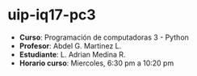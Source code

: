 # uip-iq17-pc3

- **Curso**: Programación de computadoras 3 - Python
- **Profesor**: Abdel G. Martinez L.
- **Estudiante**: L. Adrian Medina R.
- **Horario curso**: Miercoles, 6:30 pm a 10:20 pm
